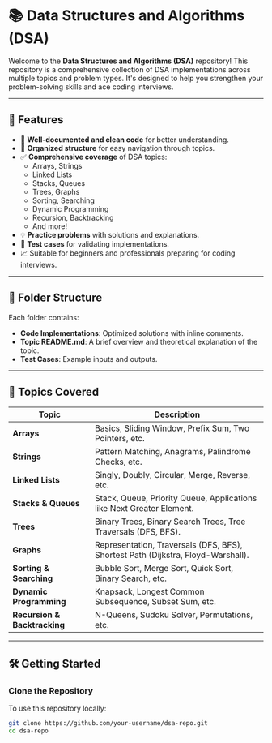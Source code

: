 # 📚 Data Structures and Algorithms (DSA)

Welcome to the **Data Structures and Algorithms (DSA)** repository! This repository is a comprehensive collection of DSA implementations across multiple topics and problem types. It's designed to help you strengthen your problem-solving skills and ace coding interviews.

---

## 🚀 Features

- 🌟 **Well-documented and clean code** for better understanding.
- 📂 **Organized structure** for easy navigation through topics.
- ✅ **Comprehensive coverage** of DSA topics:
  - Arrays, Strings
  - Linked Lists
  - Stacks, Queues
  - Trees, Graphs
  - Sorting, Searching
  - Dynamic Programming
  - Recursion, Backtracking
  - And more!
- 💡 **Practice problems** with solutions and explanations.
- 🧪 **Test cases** for validating implementations.
- 📈 Suitable for beginners and professionals preparing for coding interviews.

---

## 📂 Folder Structure

Each folder contains:
- **Code Implementations**: Optimized solutions with inline comments.
- **Topic README.md**: A brief overview and theoretical explanation of the topic.
- **Test Cases**: Example inputs and outputs.

---

## 🌟 Topics Covered

| **Topic**               | **Description**                                                                 |
|--------------------------|---------------------------------------------------------------------------------|
| **Arrays**               | Basics, Sliding Window, Prefix Sum, Two Pointers, etc.                         |
| **Strings**              | Pattern Matching, Anagrams, Palindrome Checks, etc.                           |
| **Linked Lists**         | Singly, Doubly, Circular, Merge, Reverse, etc.                                 |
| **Stacks & Queues**      | Stack, Queue, Priority Queue, Applications like Next Greater Element.          |
| **Trees**                | Binary Trees, Binary Search Trees, Tree Traversals (DFS, BFS).                 |
| **Graphs**               | Representation, Traversals (DFS, BFS), Shortest Path (Dijkstra, Floyd-Warshall).|
| **Sorting & Searching**  | Bubble Sort, Merge Sort, Quick Sort, Binary Search, etc.                       |
| **Dynamic Programming**  | Knapsack, Longest Common Subsequence, Subset Sum, etc.                         |
| **Recursion & Backtracking** | N-Queens, Sudoku Solver, Permutations, etc.                                |

---

## 🛠️ Getting Started

### Clone the Repository
To use this repository locally:
```bash
git clone https://github.com/your-username/dsa-repo.git
cd dsa-repo

